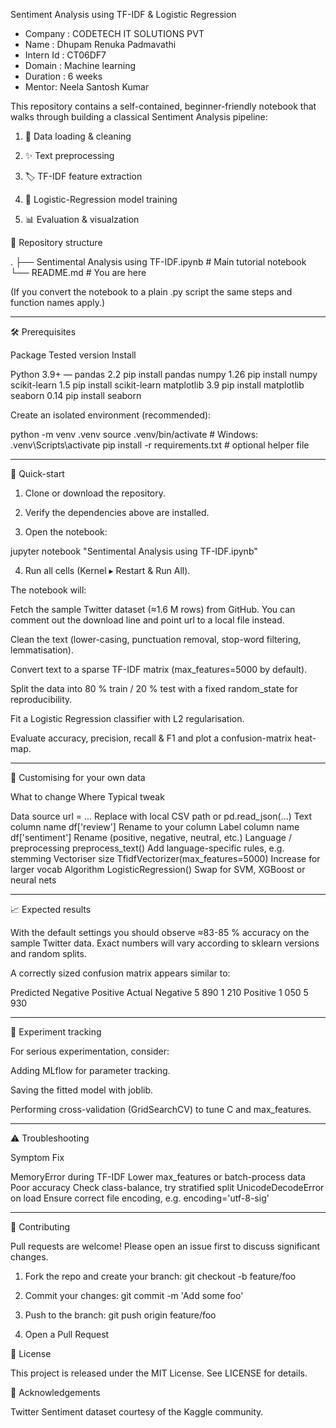 Sentiment Analysis using TF-IDF & Logistic Regression
- Company  : CODETECH IT SOLUTIONS PVT
- Name     : Dhupam Renuka Padmavathi 
- Intern Id : CT06DF7
- Domain    : Machine learning 
- Duration : 6 weeks 
- Mentor: Neela Santosh Kumar 

This repository contains a self-contained, beginner-friendly notebook that walks through building a classical Sentiment Analysis pipeline:

1. 🔄 Data loading & cleaning


2. ✨ Text preprocessing


3. 🏷 TF-IDF feature extraction


4. 🤖 Logistic-Regression model training


5. 📊 Evaluation & visualzation 

📂 Repository structure

.
├── Sentimental Analysis using TF-IDF.ipynb  # Main tutorial notebook
└── README.md                                # You are here

(If you convert the notebook to a plain .py script the same steps and function names apply.)


---

🛠️ Prerequisites

Package	Tested version	Install

Python	3.9+	—
pandas	2.2	pip install pandas
numpy	1.26	pip install numpy
scikit-learn	1.5	pip install scikit-learn
matplotlib	3.9	pip install matplotlib
seaborn	0.14	pip install seaborn


Create an isolated environment (recommended):

python -m venv .venv
source .venv/bin/activate  # Windows: .venv\\Scripts\\activate
pip install -r requirements.txt  # optional helper file


---

🚀 Quick-start

1. Clone or download the repository.


2. Verify the dependencies above are installed.


3. Open the notebook:

jupyter notebook "Sentimental Analysis using TF-IDF.ipynb"


4. Run all cells (Kernel ▸ Restart & Run All).



The notebook will:

Fetch the sample Twitter dataset (≈1.6 M rows) from GitHub.
You can comment out the download line and point url to a local file instead.

Clean the text (lower-casing, punctuation removal, stop-word filtering, lemmatisation).

Convert text to a sparse TF-IDF matrix (max_features=5000 by default).

Split the data into 80 % train / 20 % test with a fixed random_state for reproducibility.

Fit a Logistic Regression classifier with L2 regularisation.

Evaluate accuracy, precision, recall & F1 and plot a confusion-matrix heat-map.



---

🔄 Customising for your own data

What to change	Where	Typical tweak

Data source	url = ...	Replace with local CSV path or pd.read_json(...)
Text column name	df['review']	Rename to your column
Label column name	df['sentiment']	Rename (positive, negative, neutral, etc.)
Language / preprocessing	preprocess_text()	Add language-specific rules, e.g. stemming
Vectoriser size	TfidfVectorizer(max_features=5000)	Increase for larger vocab
Algorithm	LogisticRegression()	Swap for SVM, XGBoost or neural nets



---

📈 Expected results

With the default settings you should observe ≈83-85 % accuracy on the sample Twitter data.
Exact numbers will vary according to sklearn versions and random splits.

A correctly sized confusion matrix appears similar to:

Predicted
           Negative  Positive
Actual
Negative      5 890      1 210
Positive      1 050      5 930


---

📝 Experiment tracking

For serious experimentation, consider:

Adding MLflow for parameter tracking.

Saving the fitted model with joblib.

Performing cross-validation (GridSearchCV) to tune C and max_features.



---

⚠️ Troubleshooting

Symptom	Fix

MemoryError during TF-IDF	Lower max_features or batch-process data
Poor accuracy	Check class-balance, try stratified split
UnicodeDecodeError on load	Ensure correct file encoding, e.g. encoding='utf-8-sig'



---

🤝 Contributing

Pull requests are welcome! Please open an issue first to discuss significant changes.

1. Fork the repo and create your branch: git checkout -b feature/foo


2. Commit your changes: git commit -m 'Add some foo'


3. Push to the branch: git push origin feature/foo


4. Open a Pull Request


📜 License

This project is released under the MIT License. See LICENSE for details.


🙏 Acknowledgements

Twitter Sentiment dataset courtesy of the Kaggle community.

